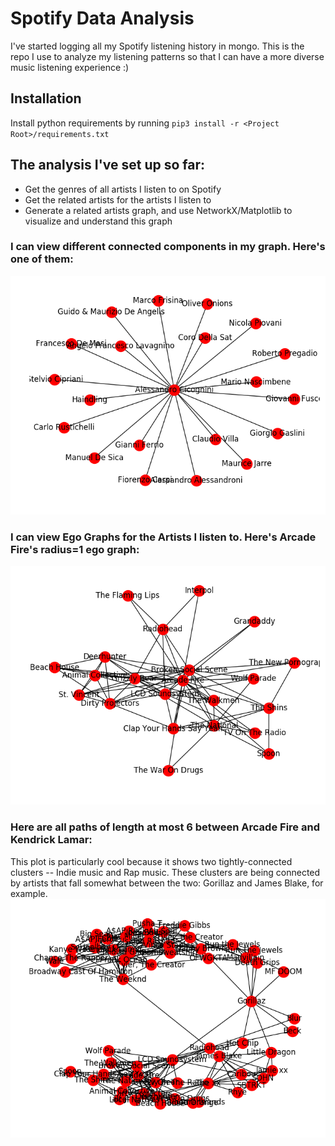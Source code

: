 # Spotify Data Analysis

I've started logging all my Spotify listening history in mongo.  This is the repo I use
to analyze my listening patterns so that I can have a more diverse music listening 
experience :)

## Installation

Install python requirements by running `pip3 install -r <Project Root>/requirements.txt`

## The analysis I've set up so far:

- Get the genres of all artists I listen to on Spotify
- Get the related artists for the artists I listen to
- Generate a related artists graph, and use NetworkX/Matplotlib to visualize and understand this graph

### I can view different connected components in my graph.  Here's one of them:
![One of the connected components in the graph](https://github.com/matthewfaw/spotify-data-analysis/blob/master/plots/a_connected_component.png)

### I can view Ego Graphs for the Artists I listen to.  Here's Arcade Fire's radius=1 ego graph:
![Arcade Fire's Ego Graph](https://github.com/matthewfaw/spotify-data-analysis/blob/master/plots/ego_graph.png)

### Here are all paths of length at most 6 between Arcade Fire and Kendrick Lamar:
This plot is particularly cool because it shows two tightly-connected clusters -- Indie music and Rap music.  These clusters are being connected by artists that fall somewhat between the two: Gorillaz and James Blake, for example.
![All paths of length at most 6 between Arcade Fire and Kendrick Lamar](https://github.com/matthewfaw/spotify-data-analysis/blob/master/plots/arcade_fire_to_kendrick.png)
